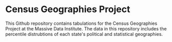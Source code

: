 # Census Geographies Project
This Github repository contains tabulations for the Census Geographies Project at the Massive Data Institute. The data in this repository includes the percentile distrubtions of each state's political and statistical geographies. 

